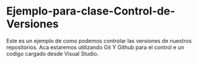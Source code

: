 # Ejemplo-para-clase-Control-de-Versiones
Este es un ejemplo de como podemos controlar las versiones de nuestros repositorios.
Aca estaremos utilizando Git Y Github para el control e un codigo cargado desde Visual Studio.
